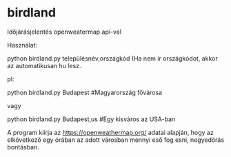 # birdland
Időjárásjelentés openweatermap api-val

Használat:

python birdland.py településnév,országkód (Ha nem ír országkódot, akkor az automatikusan hu lesz.

pl:

python birdland.py Budapest    #Magyarország fővárosa

vagy 

python birdland.py Budapest,us  #Egy kisváros az USA-ban

A program kiírja az https://openweathermap.org/ adatai alapján, hogy az elkövetkező egy órában az adott városban mennyi eső fog esni, negyedórás bontásban.